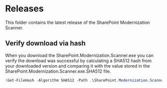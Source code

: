 # Releases

This folder contains the latest release of the SharePoint Modernization Scanner.

## Verify download via hash

When you download the SharePoint.Modernization.Scanner.exe you can verify the download was successful by calculating a SHA512 hash from your downloaded version and comparing it with the value stored in the SharePoint.Modernization.Scanner.exe.SHA512 file.

```PowerShell
(Get-FileHash -Algorithm SHA512 -Path .\SharePoint.Modernization.Scanner.exe).Hash
```
